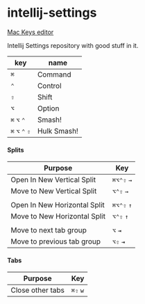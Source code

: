 # intellij-settings

[Mac Keys editor](https://web.archive.org/web/20141217110717/http://mackeys.info/)

Intellij Settings repository with good stuff in it.

| key             | name         |
|-----------------|--------------|
| `⌘`             | Command      |
| `⌃`             | Control      |
| `⇧`             | Shift        |
| `⌥`             | Option       |
| `⌘` `⌥` `⌃`     | Smash!       |
| `⌘` `⌥` `⌃` `⇧` | Hulk Smash!  |

#### Splits

| Purpose | Key | 
|---------|-----|
| Open In New Vertical Split | `⌘⌥⌃⇧` `→` |
| Move to New Vertical Split | `⌥⌃⇧` `→` |
| | | 
| Open In New Horizontal Split | `⌘⌥⌃⇧` `↑` |
| Move to New Horizontal Split | `⌥⌃⇧` `↑` |
| | |
| Move to next tab group | `⌥` `⇥` |
| Move to previous tab group | `⌥⇧` `⇥` |

#### Tabs
| Purpose | Key | 
|---------|-----|
| Close other tabs | `⌘⇧` `w` |
